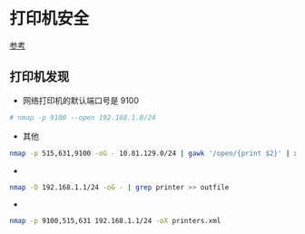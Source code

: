 # 打印机安全

[参考](https://www.anquanke.com/post/id/86900)

## 打印机发现

+ 网络打印机的默认端口号是 9100

```bash
# nmap -p 9100 --open 192.168.1.0/24
```

+ 其他

```bash
nmap -p 515,631,9100 -oG - 10.81.129.0/24 | gawk '/open/{print $2}' | xargs --delimiter='\n' nmap -sU -p 161 -oG - | gawk '/open/{print $2}' | xargs --replace=$ipaddress snmpget -v 1 -O v -c public $ipaddress system.sysDescr.0 | sed 's/STRING:\s//'
```

+

```bash
nmap -O 192.168.1.1/24 -oG - | grep printer >> outfile
```

+ 

```bash
nmap -p 9100,515,631 192.168.1.1/24 -oX printers.xml
```
